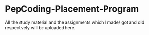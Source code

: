 # PepCoding-Placement-Program
All the study material and the assignments which I made/ got and did respectively will be uploaded here.
